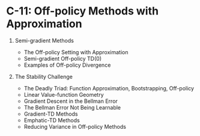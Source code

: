 # C-11: Off-policy Methods with Approximation

1. Semi-gradient Methods

    - The Off-policy Setting with Approximation
    - Semi-gradient Off-policy TD(0)
    - Examples of Off-policy Divergence

2. The Stability Challenge
    - The Deadly Triad: Function Approximation, Bootstrapping, Off-policy
    - Linear Value-function Geometry
    - Gradient Descent in the Bellman Error
    - The Bellman Error Not Being Learnable
    - Gradient-TD Methods
    - Emphatic-TD Methods
    - Reducing Variance in Off-policy Methods
